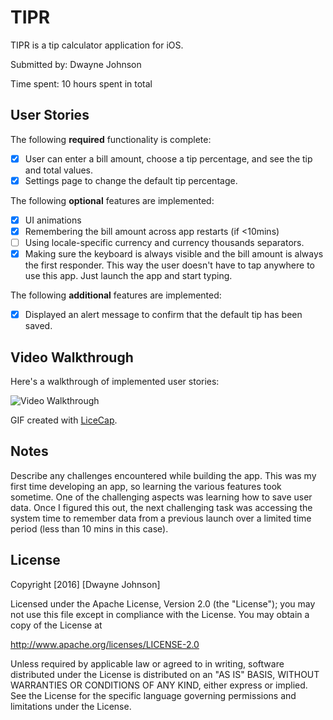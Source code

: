 # TIPR

TIPR is a tip calculator application for iOS.

Submitted by: Dwayne Johnson

Time spent: 10 hours spent in total

## User Stories

The following **required** functionality is complete:

* [X] User can enter a bill amount, choose a tip percentage, and see the tip and total values.
* [X] Settings page to change the default tip percentage.

The following **optional** features are implemented:
* [X] UI animations
* [X] Remembering the bill amount across app restarts (if <10mins)
* [ ] Using locale-specific currency and currency thousands separators.
* [X] Making sure the keyboard is always visible and the bill amount is always the first responder. This way the user doesn't have to tap anywhere to use this app. Just launch the app and start typing.

The following **additional** features are implemented:

* [X] Displayed an alert message to confirm that the default tip has been saved.

## Video Walkthrough 

Here's a walkthrough of implemented user stories:

<img src='http://i.imgur.com/OCzaAaK.gif' title='Video Walkthrough' width='' alt='Video Walkthrough' />

GIF created with [LiceCap](http://www.cockos.com/licecap/).

## Notes

Describe any challenges encountered while building the app.
This was my first time developing an app, so learning the various features took sometime. One of the challenging aspects was learning how to save user data. Once I figured this out, the next challenging task was accessing the system time to remember data from a previous launch over a limited time period (less than 10 mins in this case).

## License

Copyright [2016] [Dwayne Johnson]

Licensed under the Apache License, Version 2.0 (the "License");
you may not use this file except in compliance with the License.
You may obtain a copy of the License at

http://www.apache.org/licenses/LICENSE-2.0

Unless required by applicable law or agreed to in writing, software
distributed under the License is distributed on an "AS IS" BASIS,
WITHOUT WARRANTIES OR CONDITIONS OF ANY KIND, either express or implied.
See the License for the specific language governing permissions and
limitations under the License.